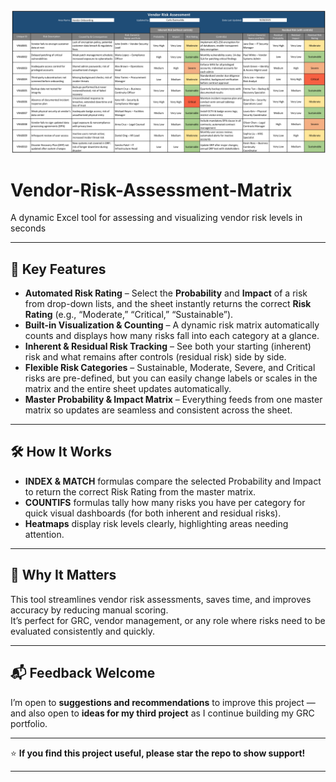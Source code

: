 **![Vendor Risk Assessment Matrix](Project2_screenshot.png)**
# Vendor-Risk-Assessment-Matrix
A dynamic Excel tool for assessing and visualizing vendor risk levels in seconds 

---

## 🔑 Key Features  

- **Automated Risk Rating** – Select the **Probability** and **Impact** of a risk from drop-down lists, and the sheet instantly returns the correct **Risk Rating** (e.g., “Moderate,” “Critical,” “Sustainable”).  
- **Built-in Visualization & Counting** – A dynamic risk matrix automatically counts and displays how many risks fall into each category at a glance.  
- **Inherent & Residual Risk Tracking** – See both your starting (inherent) risk and what remains after controls (residual risk) side by side.  
- **Flexible Risk Categories** – Sustainable, Moderate, Severe, and Critical risks are pre-defined, but you can easily change labels or scales in the matrix and the entire sheet updates automatically.  
- **Master Probability & Impact Matrix** – Everything feeds from one master matrix so updates are seamless and consistent across the sheet.  

---

## 🛠️ How It Works  

- **INDEX & MATCH** formulas compare the selected Probability and Impact to return the correct Risk Rating from the master matrix.  
- **COUNTIFS** formulas tally how many risks you have per category for quick visual dashboards (for both inherent and residual risks).  
- **Heatmaps** display risk levels clearly, highlighting areas needing attention.  

---

## 🚀 Why It Matters  

This tool streamlines vendor risk assessments, saves time, and improves accuracy by reducing manual scoring.  
It’s perfect for GRC, vendor management, or any role where risks need to be evaluated consistently and quickly.  

---

## 📬 Feedback Welcome  

I’m open to **suggestions and recommendations** to improve this project — and also open to **ideas for my third project** as I continue building my GRC portfolio.  

---

⭐ **If you find this project useful, please star the repo to show support!**  

---
